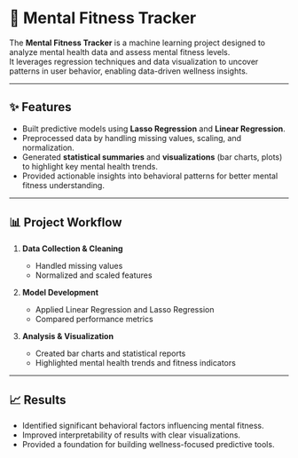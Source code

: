 # 🧠 Mental Fitness Tracker

The **Mental Fitness Tracker** is a machine learning project designed to analyze mental health data and assess mental fitness levels.  
It leverages regression techniques and data visualization to uncover patterns in user behavior, enabling data-driven wellness insights.

---

## ✨ Features
- Built predictive models using **Lasso Regression** and **Linear Regression**.  
- Preprocessed data by handling missing values, scaling, and normalization.  
- Generated **statistical summaries** and **visualizations** (bar charts, plots) to highlight key mental health trends.  
- Provided actionable insights into behavioral patterns for better mental fitness understanding.  

---

## 📊 Project Workflow
1. **Data Collection & Cleaning**  
   - Handled missing values  
   - Normalized and scaled features  

2. **Model Development**  
   - Applied Linear Regression and Lasso Regression  
   - Compared performance metrics  

3. **Analysis & Visualization**  
   - Created bar charts and statistical reports  
   - Highlighted mental health trends and fitness indicators  

---

## 📈 Results
- Identified significant behavioral factors influencing mental fitness.  
- Improved interpretability of results with clear visualizations.  
- Provided a foundation for building wellness-focused predictive tools.  


